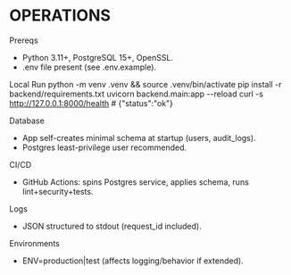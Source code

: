# OPERATIONS

Prereqs
- Python 3.11+, PostgreSQL 15+, OpenSSL.
- .env file present (see .env.example).

Local Run
  python -m venv .venv && source .venv/bin/activate
  pip install -r backend/requirements.txt
  uvicorn backend.main:app --reload
  curl -s http://127.0.0.1:8000/health  # {"status":"ok"}

Database
- App self-creates minimal schema at startup (users, audit_logs).
- Postgres least-privilege user recommended.

CI/CD
- GitHub Actions: spins Postgres service, applies schema, runs lint+security+tests.

Logs
- JSON structured to stdout (request_id included).

Environments
- ENV=production|test (affects logging/behavior if extended).
